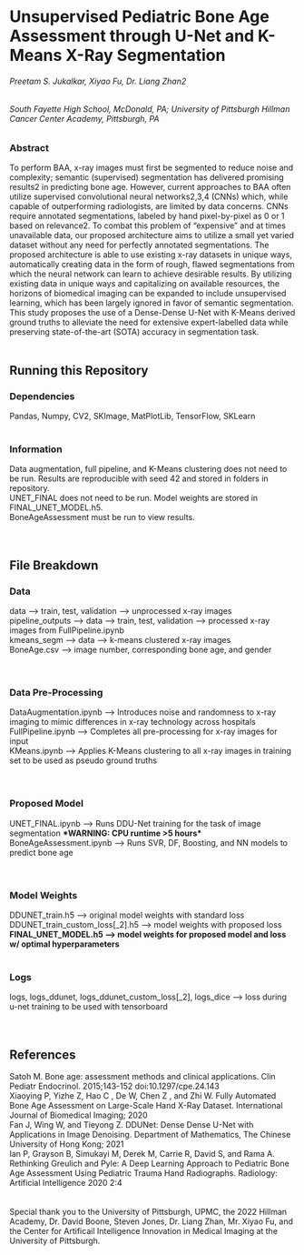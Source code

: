 # Unsupervised Pediatric Bone Age Assessment through U-Net and K-Means X-Ray Segmentation
###### Preetam S. Jukalkar, Xiyao Fu, Dr. Liang Zhan2
###### South Fayette High School, McDonald, PA; University of Pittsburgh Hillman Cancer Center Academy, Pittsburgh, PA

### Abstract
To perform BAA, x-ray images must first be segmented to reduce noise and complexity; semantic (supervised) segmentation has delivered promising results2 in predicting bone age. However, current approaches to BAA often utilize supervised convolutional neural networks2,3,4 (CNNs) which, while capable of outperforming radiologists, are limited by data concerns. CNNs require annotated segmentations, labeled by hand pixel-by-pixel as 0 or 1 based on relevance2. To combat this problem of “expensive” and at times unavailable data, our proposed architecture aims to utilize a small yet varied dataset without any need for perfectly annotated segmentations. The proposed architecture is able to use existing x-ray datasets in unique ways, automatically creating data in the form of rough, flawed segmentations from which the neural network can learn to achieve desirable results. By utilizing existing data in unique ways and capitalizing on available resources, the horizons of biomedical imaging can be expanded to include unsupervised learning, which has been largely ignored in favor of semantic segmentation. This study proposes the use of a Dense-Dense U-Net with K-Means derived ground truths to alleviate the need for extensive expert-labelled data while preserving state-of-the-art (SOTA) accuracy in segmentation task.
<br/>
<br/>

## Running this Repository
### Dependencies
Pandas, Numpy, CV2, SKImage, MatPlotLib, TensorFlow, SKLearn
<br/>
<br/>

### Information
Data augmentation, full pipeline, and K-Means clustering does not need to be run. Results are reproducible with seed 42 and stored in folders in repository.  
UNET_FINAL does not need to be run. Model weights are stored in FINAL_UNET_MODEL.h5.  
BoneAgeAssessment must be run to view results.  
<br/>
<br/>

## File Breakdown
### Data
data --> train, test, validation --> unprocessed x-ray images  
pipeline_outputs --> data --> train, test, validation --> processed x-ray images from FullPipeline.ipynb  
kmeans_segm --> data --> k-means clustered x-ray images  
BoneAge.csv --> image number, corresponding bone age, and gender  
<br/>
<br/>

### Data Pre-Processing
DataAugmentation.ipynb --> Introduces noise and randomness to x-ray imaging to mimic differences in x-ray technology across hospitals  
FullPipeline.ipynb --> Completes all pre-processing for x-ray images for input  
KMeans.ipynb --> Applies K-Means clustering to all x-ray images in training set to be used as pseudo ground truths  
<br/>
<br/>

### Proposed Model
UNET_FINAL.ipynb --> Runs DDU-Net training for the task of image segmentation **\*WARNING: CPU runtime >5 hours\***  
BoneAgeAssessment.ipynb --> Runs SVR, DF, Boosting, and NN models to predict bone age  
<br/>
<br/>

### Model Weights
DDUNET_train.h5 --> original model weights with standard loss  
DDUNET_train_custom_loss[_2].h5 --> model weights with proposed loss  
**FINAL_UNET_MODEL.h5 --> model weights for proposed model and loss w/ optimal hyperparameters**
<br/>
<br/>

### Logs
logs, logs_ddunet, logs_ddunet_custom_loss[_2], logs_dice --> loss during u-net training to be used with tensorboard  
<br/>
<br/>

## References
Satoh M. Bone age: assessment methods and clinical applications. Clin Pediatr Endocrinol. 2015;143-152 doi:10.1297/cpe.24.143  
Xiaoying P, Yizhe Z, Hao C , De W, Chen Z , and Zhi W. Fully Automated Bone Age Assessment on Large-Scale Hand X-Ray Dataset. International Journal of Biomedical Imaging; 2020  
Fan J, Wing W, and Tieyong Z. DDUNet: Dense Dense U-Net with Applications in Image Denoising. Department of Mathematics, The Chinese University of Hong Kong; 2021  
Ian P, Grayson B, Simukayi M, Derek M, Carrie R, David S, and Rama A. Rethinking Greulich and Pyle: A Deep Learning Approach to Pediatric Bone Age Assessment Using Pediatric Trauma Hand Radiographs. Radiology: Artificial Intelligence 2020 2:4  
<br/>
<br/>
Special thank you to the University of Pittsburgh, UPMC, the 2022 Hillman Academy, Dr. David Boone, Steven Jones, Dr. Liang Zhan, Mr. Xiyao Fu, and the Center for Artificail Intelligence Innovation in Medical Imaging at the University of Pittsburgh.
